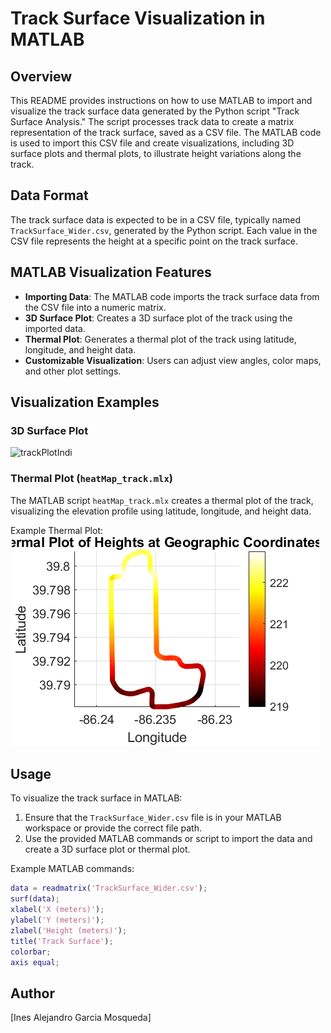 # Track Surface Visualization in MATLAB

## Overview
This README provides instructions on how to use MATLAB to import and visualize the track surface data generated by the Python script "Track Surface Analysis." The script processes track data to create a matrix representation of the track surface, saved as a CSV file. The MATLAB code is used to import this CSV file and create visualizations, including 3D surface plots and thermal plots, to illustrate height variations along the track.

## Data Format
The track surface data is expected to be in a CSV file, typically named `TrackSurface_Wider.csv`, generated by the Python script. Each value in the CSV file represents the height at a specific point on the track surface.

## MATLAB Visualization Features
- **Importing Data**: The MATLAB code imports the track surface data from the CSV file into a numeric matrix.
- **3D Surface Plot**: Creates a 3D surface plot of the track using the imported data.
- **Thermal Plot**: Generates a thermal plot of the track using latitude, longitude, and height data.
- **Customizable Visualization**: Users can adjust view angles, color maps, and other plot settings.

## Visualization Examples
### 3D Surface Plot
![trackPlotIndi](https://github.com/Elyos-Research/SEM-Research/assets/84602829/69dc021b-6d7a-4004-ac64-ae83ca78055f)


### Thermal Plot (`heatMap_track.mlx`)
The MATLAB script `heatMap_track.mlx` creates a thermal plot of the track, visualizing the elevation profile using latitude, longitude, and height data. 

Example Thermal Plot:
![Track Thermal Plot](plots\trackPlotIndi.png)

## Usage
To visualize the track surface in MATLAB:
1. Ensure that the `TrackSurface_Wider.csv` file is in your MATLAB workspace or provide the correct file path.
2. Use the provided MATLAB commands or script to import the data and create a 3D surface plot or thermal plot.


Example MATLAB commands:
```matlab
data = readmatrix('TrackSurface_Wider.csv');
surf(data);
xlabel('X (meters)');
ylabel('Y (meters)');
zlabel('Height (meters)');
title('Track Surface');
colorbar;
axis equal;
```

## Author
[Ines Alejandro Garcia Mosqueda]
